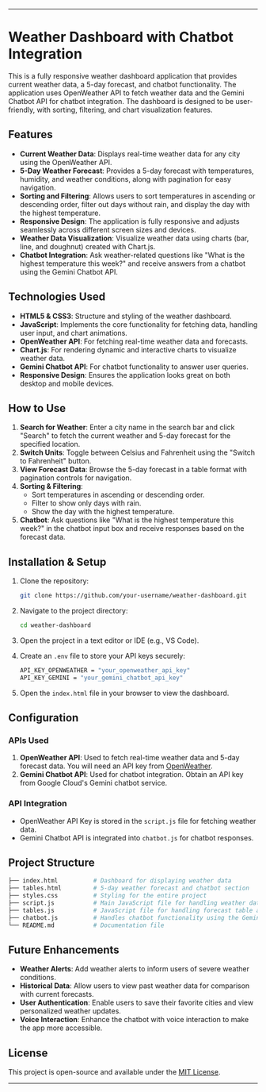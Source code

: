 
---

# Weather Dashboard with Chatbot Integration

This is a fully responsive weather dashboard application that provides current weather data, a 5-day forecast, and chatbot functionality. The application uses OpenWeather API to fetch weather data and the Gemini Chatbot API for chatbot integration. The dashboard is designed to be user-friendly, with sorting, filtering, and chart visualization features.

## Features

- **Current Weather Data**: Displays real-time weather data for any city using the OpenWeather API.
- **5-Day Weather Forecast**: Provides a 5-day forecast with temperatures, humidity, and weather conditions, along with pagination for easy navigation.
- **Sorting and Filtering**: Allows users to sort temperatures in ascending or descending order, filter out days without rain, and display the day with the highest temperature.
- **Responsive Design**: The application is fully responsive and adjusts seamlessly across different screen sizes and devices.
- **Weather Data Visualization**: Visualize weather data using charts (bar, line, and doughnut) created with Chart.js.
- **Chatbot Integration**: Ask weather-related questions like "What is the highest temperature this week?" and receive answers from a chatbot using the Gemini Chatbot API.

## Technologies Used

- **HTML5 & CSS3**: Structure and styling of the weather dashboard.
- **JavaScript**: Implements the core functionality for fetching data, handling user input, and chart animations.
- **OpenWeather API**: For fetching real-time weather data and forecasts.
- **Chart.js**: For rendering dynamic and interactive charts to visualize weather data.
- **Gemini Chatbot API**: For chatbot functionality to answer user queries.
- **Responsive Design**: Ensures the application looks great on both desktop and mobile devices.

## How to Use

1. **Search for Weather**: Enter a city name in the search bar and click "Search" to fetch the current weather and 5-day forecast for the specified location.
2. **Switch Units**: Toggle between Celsius and Fahrenheit using the "Switch to Fahrenheit" button.
3. **View Forecast Data**: Browse the 5-day forecast in a table format with pagination controls for navigation.
4. **Sorting & Filtering**:
    - Sort temperatures in ascending or descending order.
    - Filter to show only days with rain.
    - Show the day with the highest temperature.
5. **Chatbot**: Ask questions like "What is the highest temperature this week?" in the chatbot input box and receive responses based on the forecast data.

## Installation & Setup

1. Clone the repository:

   ```bash
   git clone https://github.com/your-username/weather-dashboard.git
   ```

2. Navigate to the project directory:

   ```bash
   cd weather-dashboard
   ```

3. Open the project in a text editor or IDE (e.g., VS Code).

4. Create an `.env` file to store your API keys securely:

   ```bash
   API_KEY_OPENWEATHER = "your_openweather_api_key"
   API_KEY_GEMINI = "your_gemini_chatbot_api_key"
   ```

5. Open the `index.html` file in your browser to view the dashboard.

## Configuration

### APIs Used

1. **OpenWeather API**: Used to fetch real-time weather data and 5-day forecast data. You will need an API key from [OpenWeather](https://openweathermap.org/).
2. **Gemini Chatbot API**: Used for chatbot integration. Obtain an API key from Google Cloud's Gemini chatbot service.

### API Integration

- OpenWeather API Key is stored in the `script.js` file for fetching weather data.
- Gemini Chatbot API is integrated into `chatbot.js` for chatbot responses.

## Project Structure

```bash
├── index.html          # Dashboard for displaying weather data
├── tables.html         # 5-day weather forecast and chatbot section
├── styles.css          # Styling for the entire project
├── script.js           # Main JavaScript file for handling weather data and charts
├── tables.js           # JavaScript file for handling forecast table and pagination
├── chatbot.js          # Handles chatbot functionality using the Gemini API
└── README.md           # Documentation file
```

## Future Enhancements

- **Weather Alerts**: Add weather alerts to inform users of severe weather conditions.
- **Historical Data**: Allow users to view past weather data for comparison with current forecasts.
- **User Authentication**: Enable users to save their favorite cities and view personalized weather updates.
- **Voice Interaction**: Enhance the chatbot with voice interaction to make the app more accessible.

## License

This project is open-source and available under the [MIT License](LICENSE).

---


